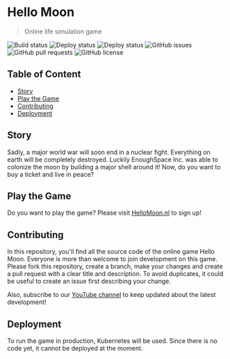 # Hello Moon
> Online life simulation game

![Build status](https://img.shields.io/azure-devops/build/hellomoongame/474c3413-aef9-490b-b098-0355e6ecca46/3?style=flat-square)
![Deploy status](https://img.shields.io/azure-devops/release/hellomoongame/474c3413-aef9-490b-b098-0355e6ecca46/3/4?style=flat-square)
![Deploy status](https://img.shields.io/netlify/cb835850-5dbd-4b9f-b064-e1bace6ef24f?style=flat-square)
![GitHub issues](https://img.shields.io/github/issues-raw/HelloMoonGame/game?style=flat-square&label=issues)
![GitHub pull requests](https://img.shields.io/github/issues-pr-raw/HelloMoonGame/game?label=pull%20requests&style=flat-square)
![GitHub license](https://img.shields.io/github/license/HelloMoonGame/game?style=flat-square)

## Table of Content
- [Story](#GettingStarted)
- [Play the Game](#Play%20the%20Game)
- [Contributing](#Contributing)
- [Deployment](#Deployment)

## Story
Sadly, a major world war will soon end in a nuclear fight. Everything on earth will be completely destroyed. Luckily EnoughSpace Inc. was able to colonize the moon by building a major shell around it! Now, do you want to buy a ticket and live in peace?

## Play the Game
Do you want to play the game? Please visit [HelloMoon.nl](https://www.hellomoon.nl) to sign up!

## Contributing
In this repository, you'll find all the source code of the online game Hello Moon. Everyone is more than welcome to join development on this game. Please fork this repository, create a branch, make your changes and create a pull request with a clear title and description. To avoid duplicates, it could be useful to create an issue first describing your change.

Also, subscribe to our [YouTube channel](https://www.youtube.com/channel/UCLmFLctb6jsUP-YIc3yhfCw/) to keep updated about the latest development!

## Deployment
To run the game in production, Kubernetes will be used. Since there is no code yet, it cannot be deployed at the moment. 